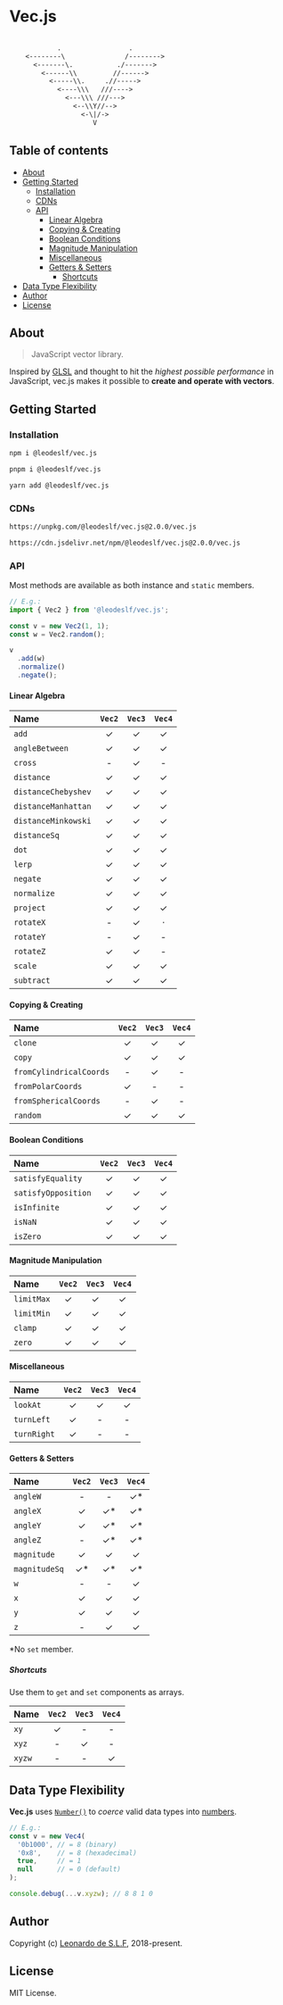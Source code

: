 # Vec.js

```txt

            .                 .
    <--------\               /-------->
      <-------\.           ./------->
        <------\\         //------>
          <-----\\.     .//----->
            <----\\\   ///---->
              <---\\\ ///--->
                <--\\Y//-->
                  <-\|/->
                     V

```

## Table of contents

* [About](#about)
* [Getting Started](#getting-started)
  * [Installation](#installation)
  * [CDNs](#cdns)
  * [API](#api)
    * [Linear Algebra](#linear-algebra)
    * [Copying & Creating](#copying--creating)
    * [Boolean Conditions](#boolean-conditions)
    * [Magnitude Manipulation](#magnitude-manipulation)
    * [Miscellaneous](#miscellaneous)
    * [Getters & Setters](#getters--setters)
      * [Shortcuts](#shortcuts)
* [Data Type Flexibility](#data-type-flexibility)
* [Author](#author)
* [License](#license)

## About

>JavaScript vector library.

Inspired by [GLSL](https://en.wikipedia.org/wiki/OpenGL_Shading_Language) and thought to hit the *highest possible performance* in JavaScript, vec.js makes it possible to **create and operate with vectors**.

## Getting Started

### Installation

```bash
npm i @leodeslf/vec.js
```

```bash
pnpm i @leodeslf/vec.js
```

```bash
yarn add @leodeslf/vec.js
```

### CDNs

```bash
https://unpkg.com/@leodeslf/vec.js@2.0.0/vec.js
```

```bash
https://cdn.jsdelivr.net/npm/@leodeslf/vec.js@2.0.0/vec.js
```

### API

Most methods are available as both instance and `static` members.

```javascript
// E.g.:
import { Vec2 } from '@leodeslf/vec.js';

const v = new Vec2(1, 1);
const w = Vec2.random();

v
  .add(w)
  .normalize()
  .negate();
```

#### Linear Algebra

Name|`Vec2`|`Vec3`|`Vec4`
:--|:-:|:-:|:-:
`add`|✓|✓|✓
`angleBetween`|✓|✓|✓
`cross`|-|✓|-
`distance`|✓|✓|✓
`distanceChebyshev`|✓|✓|✓
`distanceManhattan`|✓|✓|✓
`distanceMinkowski`|✓|✓|✓
`distanceSq`|✓|✓|✓
`dot`|✓|✓|✓
`lerp`|✓|✓|✓
`negate`|✓|✓|✓
`normalize`|✓|✓|✓
`project`|✓|✓|✓
`rotateX`|-|✓|⋅
`rotateY`|-|✓|-
`rotateZ`|✓|✓|-
`scale`|✓|✓|✓
`subtract`|✓|✓|✓

#### Copying & Creating

Name|`Vec2`|`Vec3`|`Vec4`
:--|:-:|:-:|:-:
`clone`|✓|✓|✓
`copy`|✓|✓|✓
`fromCylindricalCoords`|-|✓|-
`fromPolarCoords`|✓|-|-
`fromSphericalCoords`|-|✓|-
`random`|✓|✓|✓

#### Boolean Conditions

Name|`Vec2`|`Vec3`|`Vec4`
:--|:-:|:-:|:-:
`satisfyEquality`|✓|✓|✓
`satisfyOpposition`|✓|✓|✓
`isInfinite`|✓|✓|✓
`isNaN`|✓|✓|✓
`isZero`|✓|✓|✓

#### Magnitude Manipulation

Name|`Vec2`|`Vec3`|`Vec4`
:--|:-:|:-:|:-:
`limitMax`|✓|✓|✓
`limitMin`|✓|✓|✓
`clamp`|✓|✓|✓
`zero`|✓|✓|✓

#### Miscellaneous

Name|`Vec2`|`Vec3`|`Vec4`
:--|:-:|:-:|:-:
`lookAt`|✓|✓|✓
`turnLeft`|✓|-|-
`turnRight`|✓|-|-

#### Getters & Setters

Name|`Vec2`|`Vec3`|`Vec4`
:--|:-:|:-:|:-:
`angleW`|-|-|✓*
`angleX`|✓|✓\*|✓*
`angleY`|✓|✓\*|✓*
`angleZ`|-|✓\*|✓*
`magnitude`|✓|✓|✓
`magnitudeSq`|✓\*|✓\*|✓*
`w`|-|-|✓
`x`|✓|✓|✓
`y`|✓|✓|✓
`z`|-|✓|✓

*No `set` member.

##### Shortcuts

Use them to `get` and `set` components as arrays.

Name|`Vec2`|`Vec3`|`Vec4`
:--|:-:|:-:|:-:
`xy`|✓|-|-
`xyz`|-|✓|-
`xyzw`|-|-|✓

## Data Type Flexibility

**Vec.js** uses [`Number()`](https://developer.mozilla.org/en-US/docs/Web/JavaScript/Reference/Global_Objects/Number) to *coerce* valid data types into [numbers](https://developer.mozilla.org/en-US/docs/Web/JavaScript/Guide/Numbers_and_dates#numbers).

```javascript
// E.g.:
const v = new Vec4(
  '0b1000', // = 8 (binary)
  '0x8',    // = 8 (hexadecimal)
  true,     // = 1
  null      // = 0 (default)
);

console.debug(...v.xyzw); // 8 8 1 0
```

## Author

Copyright (c) [Leonardo de S.L.F](https://github.com/leodeslf "GitHub profile"), 2018-present.

## License

MIT License.
